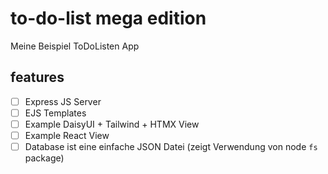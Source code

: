 # to-do-list mega edition

Meine Beispiel ToDoListen App

## features

- [ ] Express JS Server
- [ ] EJS Templates
- [ ] Example DaisyUI + Tailwind + HTMX View
- [ ] Example React View
- [ ] Database ist eine einfache JSON Datei (zeigt Verwendung von node `fs` package)